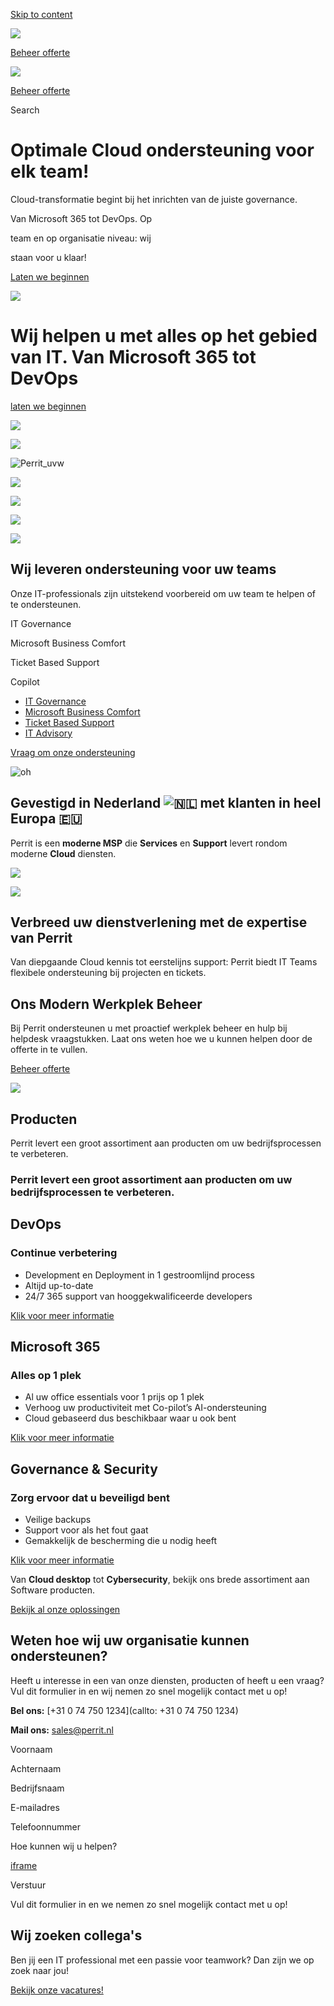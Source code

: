 [Skip to content](https://www.perrit.nl/#content)

[![](https://i0.wp.com/www.perrit.nl/wp-content/uploads/2023/02/cropped-perrit-logo-goed.png?w=770&ssl=1)](https://www.perrit.nl/)

[Beheer offerte](https://www.perrit.nl/support-of-werkplekbeheer-nodig/)

[![](https://i0.wp.com/www.perrit.nl/wp-content/uploads/2023/02/cropped-perrit-logo-goed.png?w=770&ssl=1)](https://www.perrit.nl/)

[Beheer offerte](https://www.perrit.nl/support-of-werkplekbeheer-nodig)

Search

# Optimale Cloud ondersteuning voor elk team!

Cloud-transformatie begint bij het inrichten van de juiste governance.

Van Microsoft 365 tot DevOps. Op

team en op organisatie niveau: wij

staan voor u klaar!

[Laten we beginnen](https://www.perrit.nl/#home-contact-form)

![](https://i0.wp.com/www.perrit.nl/wp-content/uploads/2022/04/perrit_hoofdpagina_slogan-scaled.jpeg?w=2560&ssl=1)

# Wij helpen u met alles op het gebied van IT. Van Microsoft 365 tot DevOps

[laten we beginnen](https://www.perrit.nl/#home-contact-form)

![](https://i0.wp.com/www.perrit.nl/wp-content/uploads/2023/01/Perrit_plukon-1-1.png?w=500&ssl=1)

![](https://i0.wp.com/www.perrit.nl/wp-content/uploads/2023/01/Perrit_royal-1.png?w=500&ssl=1)

![Perrit_uvw](https://i0.wp.com/www.perrit.nl/wp-content/uploads/2022/05/Perrit_uvw.png?fit=500%2C500&ssl=1)

![](https://i0.wp.com/www.perrit.nl/wp-content/uploads/2023/01/Perrit_Shell.png?w=500&ssl=1)

![](https://i0.wp.com/www.perrit.nl/wp-content/uploads/2022/05/nonnetjes_van_vught_logo.png?w=224&ssl=1)

![](https://i0.wp.com/www.perrit.nl/wp-content/uploads/2022/05/Perrit_logos_samen.png?w=1920&ssl=1)

![](https://i0.wp.com/www.perrit.nl/wp-content/uploads/2022/04/perrit_hoofdpagina_support-scaled.jpeg?w=2560&ssl=1)

## Wij leveren ondersteuning voor uw teams

Onze IT-professionals zijn uitstekend voorbereid om uw team te helpen of te ondersteunen.

IT Governance

Microsoft Business Comfort

Ticket Based Support

Copilot

- [IT Governance](https://www.perrit.nl/bedrijfsbehoeften/it-governance/)
- [Microsoft Business Comfort](https://www.perrit.nl/producten/perrit-business-comfort/)
- [Ticket Based Support](https://www.perrit.nl/bedrijfsbehoeften/ticket-based-support/)
- [IT Advisory](https://www.perrit.nl/grip-op-uw-it-landschap-in-de-cloud/)

[Vraag om onze ondersteuning](https://www.perrit.nl/#home-contact-form)

![oh](https://i0.wp.com/www.perrit.nl/wp-content/uploads/2023/03/call-.png?fit=500%2C500&ssl=1)

## Gevestigd in Nederland ![🇳🇱](https://s.w.org/images/core/emoji/13.1.0/svg/1f1f3-1f1f1.svg)  met klanten in heel Europa 🇪🇺

Perrit is een **moderne MSP** die **Services** en **Support** levert rondom moderne **Cloud** diensten.

![](https://i0.wp.com/www.perrit.nl/wp-content/uploads/2021/07/roadblocks-home-mob.png?w=581&ssl=1)

![](https://i0.wp.com/www.perrit.nl/wp-content/uploads/2021/07/roadblocks-home.png?w=581&ssl=1)

## Verbreed uw dienstverlening met de expertise van Perrit

Van diepgaande Cloud kennis tot eerstelijns support: Perrit biedt IT Teams flexibele ondersteuning bij projecten en tickets.

## Ons Modern Werkplek Beheer

Bij Perrit ondersteunen u met proactief werkplek beheer en hulp bij helpdesk vraagstukken. Laat ons weten hoe we u kunnen helpen door de offerte in te vullen.

[Beheer offerte](https://www.perrit.nl/support-of-werkplekbeheer-nodig)

![](https://i0.wp.com/www.perrit.nl/wp-content/uploads/2023/10/Modern-Werkplek-1.png?w=581&ssl=1)

## Producten

Perrit levert een groot assortiment aan producten om uw bedrijfsprocessen te verbeteren.

### Perrit levert een groot assortiment aan producten om uw bedrijfsprocessen te verbeteren.

## DevOps

### Continue verbetering

- Development en Deployment in 1 gestroomlijnd process
- Altijd up-to-date
- 24/7 365 support van hooggekwalificeerde developers

[Klik voor meer informatie](https://www.perrit.nl/devops-support/)

## Microsoft 365

### Alles op 1 plek

- Al uw office essentials voor 1 prijs op 1 plek
- Verhoog uw productiviteit met Co-pilot’s AI-ondersteuning
- Cloud gebaseerd dus beschikbaar waar u ook bent

[Klik voor meer informatie](https://www.perrit.nl/producten/perrit-business-comfort/)

## Governance & Security

### Zorg ervoor dat u beveiligd bent

- Veilige backups
- Support voor als het fout gaat
- Gemakkelijk de bescherming die u nodig heeft

[Klik voor meer informatie](https://www.perrit.nl/bedrijfsbehoeften/it-governance/)

Van **Cloud desktop** tot **Cybersecurity**, bekijk ons brede assortiment aan Software producten.

[Bekijk al onze oplossingen](https://www.perrit.nl/oplossingen/)

## Weten hoe wij uw organisatie kunnen ondersteunen?

Heeft u interesse in een van onze diensten, producten of heeft u een vraag? Vul dit formulier in en wij nemen zo snel mogelijk contact met u op!

**Bel ons:** [+31 0 74 750 1234](callto: +31 0 74 750 1234)

**Mail ons:** [sales@perrit.nl](mailto:sales@perrit.nl)

Voornaam

Achternaam

Bedrijfsnaam

E-mailadres

Telefoonnummer

Hoe kunnen wij u helpen?

[iframe](https://www.google.com/recaptcha/api2/anchor?ar=1&k=6LdwTjEjAAAAACQfeRxfvkLPpTqYyHPn4fv_-Duf&co=aHR0cHM6Ly93d3cucGVycml0Lm5sOjQ0Mw..&hl=en&type=v3&v=jt8Oh2-Ue1u7nEbJQUIdocyd&size=invisible&badge=inline&sa=Form&cb=s44wjwemxkt7)

Verstuur

Vul dit formulier in en we nemen zo snel mogelijk contact met u op!

## Wij zoeken collega's

Ben jij een IT professional met een passie voor teamwork? Dan zijn we op zoek naar jou!

[Bekijk onze vacatures!](https://www.perrit.nl/over-ons/werken)